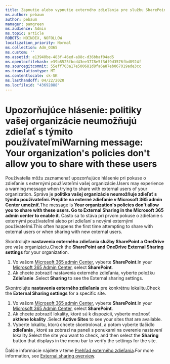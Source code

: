```yaml
---
title: Zapnutie alebo vypnutie externého zdieľania pre službu SharePoint
ms.author: pebaum
author: pebaum
manager: pamgreen
ms.audience: Admin
ms.topic: article
ROBOTS: NOINDEX, NOFOLLOW
localization_priority: Normal
ms.collection: Adm_O365
ms.custom: ''
ms.assetid: e13940be-483f-46ed-a88c-d36bbaf04ad5
ms.openlocfilehash: e39b8525fbcd43ee3778e5f3df9d3576fbd8924f
ms.sourcegitcommit: 55eff703a17e500681d8fa6a87eb067019ade3cc
ms.translationtype: MT
ms.contentlocale: sk-SK
ms.lasthandoff: 04/22/2020
ms.locfileid: "43692888"
---
```

# <a name="warning-message-your-organizations-policies-dont-allow-you-to-share-with-these-users"></a><span data-ttu-id="2f7a2-102">Upozorňujúce hlásenie: politiky vašej organizácie neumožňujú zdieľať s týmito používateľmi</span><span class="sxs-lookup"><span data-stu-id="2f7a2-102">Warning message: Your organization's policies don't allow you to share with these users</span></span>

<span data-ttu-id="2f7a2-103">Používatelia môžu zaznamenať upozorňujúce hlásenie pri pokuse o zdieľanie s externými používateľmi vašej organizácie.</span><span class="sxs-lookup"><span data-stu-id="2f7a2-103">Users may experience a warning message when trying to share with external users of your organization.</span></span> <span data-ttu-id="2f7a2-104">Správa je **politika vašej organizácie neumožňuje zdieľať s týmito používateľmi. Prejdite na externé zdieľanie v Microsoft 365 admin Center umožniť**.</span><span class="sxs-lookup"><span data-stu-id="2f7a2-104">The message is **Your organization's policies don't allow you to share with these users. Go to External Sharing in the Microsoft 365 admin center to enable it**.</span></span> <span data-ttu-id="2f7a2-105">Často sa to stáva pri prvom pokuse o zdieľanie s externými používateľmi alebo pri zdieľaní s novými externými používateľmi.</span><span class="sxs-lookup"><span data-stu-id="2f7a2-105">This often happens the first time attempting to share with external users or when sharing with new external users.</span></span>

<span data-ttu-id="2f7a2-106">Skontrolujte **nastavenia externého zdieľania služby SharePoint a OneDrive** pre vašu organizáciu.</span><span class="sxs-lookup"><span data-stu-id="2f7a2-106">Check the **SharePoint and OneDrive External Sharing settings** for your organization.</span></span>

1. <span data-ttu-id="2f7a2-107">Vo vašom [Microsoft 365 admin Center](https://admin.microsoft.com/AdminPortal/Home#/homepage">https://admin.microsoft.com/), vyberte **SharePoint**.</span><span class="sxs-lookup"><span data-stu-id="2f7a2-107">In your [Microsoft 365 Admin Center](https://admin.microsoft.com/AdminPortal/Home#/homepage">https://admin.microsoft.com/), select **SharePoint**.</span></span>
3. <span data-ttu-id="2f7a2-108">Ak chcete zobraziť nastavenia externého zdieľania, vyberte položku **Zdieľanie** .</span><span class="sxs-lookup"><span data-stu-id="2f7a2-108">Select **Sharing** to see the External sharing settings.</span></span>

<span data-ttu-id="2f7a2-109">Skontrolujte **nastavenia externého zdieľania** pre konkrétnu lokalitu.</span><span class="sxs-lookup"><span data-stu-id="2f7a2-109">Check the **External Sharing settings** for a specific site.</span></span>

1. <span data-ttu-id="2f7a2-110">Vo vašom [Microsoft 365 admin Center](https://admin.microsoft.com/AdminPortal/Home#/homepage">https://admin.microsoft.com/), vyberte **SharePoint**.</span><span class="sxs-lookup"><span data-stu-id="2f7a2-110">In your [Microsoft 365 Admin Center](https://admin.microsoft.com/AdminPortal/Home#/homepage">https://admin.microsoft.com/), select **SharePoint**.</span></span>
2. <span data-ttu-id="2f7a2-111">Ak chcete zobraziť lokality, ktoré sú k dispozícii, vyberte možnosť **aktívne lokality** .</span><span class="sxs-lookup"><span data-stu-id="2f7a2-111">Select **Active Sites** to see your sites that are available.</span></span>
3. <span data-ttu-id="2f7a2-112">Vyberte lokalitu, ktorú chcete skontrolovať, a potom vyberte tlačidlo **zdieľania** , ktoré sa zobrazí na paneli s ponukami na overenie nastavení lokality.</span><span class="sxs-lookup"><span data-stu-id="2f7a2-112">Select the site you want to check, and then select the **Sharing** button that displays in the menu bar to verify the settings for the site.</span></span>

<span data-ttu-id="2f7a2-113">Ďalšie informácie nájdete v téme [Prehľad externého zdieľania](https://docs.microsoft.com/sharepoint/external-sharing-overview).</span><span class="sxs-lookup"><span data-stu-id="2f7a2-113">For more information, see [External sharing overview](https://docs.microsoft.com/sharepoint/external-sharing-overview).</span></span>